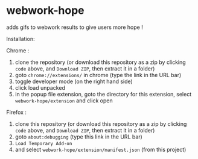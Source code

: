 # webwork-hope

adds gifs to webwork results to give users more hope !

Installation:

Chrome :

1. clone the repository (or download this repository as a zip by clicking `code` above, and `Download ZIP`, then extract it in a folder) 
2. goto `chrome://extensions/` in chrome (type the link in the URL bar)
3. toggle developer mode (on the right hand side)
4. click load unpacked
5. in the popup file extension, goto the directory for this extension, select `webwork-hope/extension` and click open

Firefox :
1. clone this repository (or download this repository as a zip by clicking `code` above, and `Download ZIP`, then extract it in a folder)
2. goto `about:debugging` (type this link in the URL bar)
3. `Load Temporary Add-on`
4. and select `webwork-hope/extension/manifest.json` (from this project)
